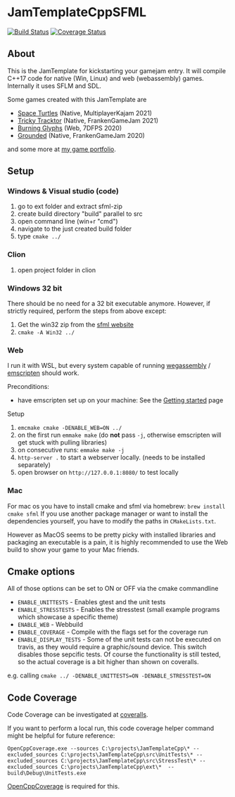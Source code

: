 # JamTemplateCppSFML

[![Build Status](https://travis-ci.com/Laguna1989/JamTemplateCpp.svg?branch=master)](https://travis-ci.com/github/Laguna1989/JamTemplateCpp) [![Coverage Status](https://coveralls.io/repos/github/Laguna1989/JamTemplateCpp/badge.svg)](https://coveralls.io/github/Laguna1989/JamTemplateCpp)

## About

This is the JamTemplate for kickstarting your gamejam entry. It will compile C++17 code for native (Win, Linux) and
web (webassembly) games. Internally it uses SFLM and SDL.

Some games created with this JamTemplate are

* [Space Turtles](https://runvs.io/Games/spaceturtles) (Native, MultiplayerKajam 2021)
* [Tricky Tracktor](https://runvs.io/Games/trickytractor) (Native, FrankenGameJam 2021)
* [Burning Glyphs](https://runvs.io/Games/burningglyphs) (Web, 7DFPS 2020)
* [Grounded](https://runvs.io/Games/grounded) (Native, FrankenGameJam 2020)

and some more at [my game portfolio](https://runvs.io/Games).

## Setup

### Windows & Visual studio (code)

1. go to ext folder and extract sfml-zip
2. create build directory "build" parallel to src
3. open command line (win+r "cmd")
4. navigate to the just created build folder
5. type `cmake ../`

### Clion

1. open project folder in clion

### Windows 32 bit

There should be no need for a 32 bit executable anymore. However, if strictly required, perform the steps from above
except:

1. Get the win32 zip from the [sfml website](https://www.sfml-dev.org/)
2. `cmake -A Win32 ../`

### Web

I run it with WSL, but every system capable of running [wegassembly](https://webassembly.org/)
/ [emscripten](https://emscripten.org/) should work.

Preconditions:

* have emscripten set up on your machine: See
  the [Getting started](https://emscripten.org/docs/getting_started/index.html) page

Setup

1. `emcmake cmake -DENABLE_WEB=ON ../`
2. on the first run `emmake make` (do **not** pass `-j`, otherwise emscripten will get stuck with pulling libraries)
3. on consecutive runs: `emmake make -j`
3. `http-server .` to start a webserver locally. (needs to be installed separately)
4. open browser on `http://127.0.0.1:8080/` to test locally

### Mac

For mac os you have to install cmake and sfml via homebrew: `brew install cmake sfml`
If you use another package manager or want to install the dependencies yourself, you have to modify the paths
in `CMakeLists.txt`.

However as MacOS seems to be pretty picky with installed libraries and packaging an executable is a pain, it is highly
recommended to use the Web build to show your game to your Mac friends.

## Cmake options

All of those options can be set to ON or OFF via the cmake commandline

* `ENABLE_UNITTESTS` - Enables gtest and the unit tests
* `ENABLE_STRESSTESTS` - Enables the stresstest (small example programs which showcase a specific theme)
* `ENABLE_WEB` - Webbuild
* `ENABLE_COVERAGE` - Compile with the flags set for the coverage run
* `ENABLE_DISPLAY_TESTS` - Some of the unit tests can not be executed on travis, as they would require a graphic/sound
  device. This switch disables those sepcific tests. Of course the functionality is still tested, so the actual coverage
  is a bit higher than shown on coveralls.

e.g. calling `cmake ../ -DENABLE_UNITTESTS=ON -DENABLE_STRESSTEST=ON`

## Code Coverage

Code Coverage can be investigated at [coveralls](https://coveralls.io/github/Laguna1989/JamTemplateCpp).

If you want to perform a local run, this code coverage helper command might be helpful for future reference:

```
OpenCppCoverage.exe --sources C:\projects\JamTemplateCpp\* --excluded_sources C:\projects\JamTemplateCpp\src\UnitTests\* --excluded_sources C:\projects\JamTemplateCpp\src\StressTest\* --excluded_sources C:\projects\JamTemplateCpp\ext\*  -- build\Debug\UnitTests.exe
```

[OpenCppCoverage](https://github.com/OpenCppCoverage/OpenCppCoverage) is required for this.
